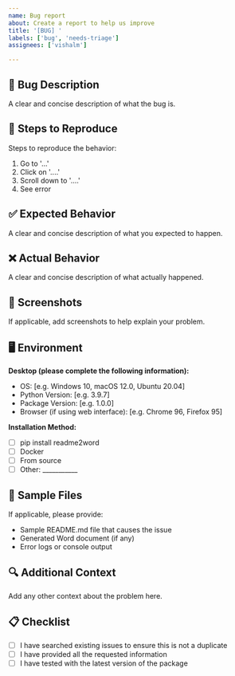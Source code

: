 ```yaml
---
name: Bug report
about: Create a report to help us improve
title: '[BUG] '
labels: ['bug', 'needs-triage']
assignees: ['vishalm']

---
```


## 🐛 Bug Description
A clear and concise description of what the bug is.

## 🔄 Steps to Reproduce
Steps to reproduce the behavior:
1. Go to '...'
2. Click on '....'
3. Scroll down to '....'
4. See error

## ✅ Expected Behavior
A clear and concise description of what you expected to happen.

## ❌ Actual Behavior
A clear and concise description of what actually happened.

## 📸 Screenshots
If applicable, add screenshots to help explain your problem.

## 🖥️ Environment
**Desktop (please complete the following information):**
- OS: [e.g. Windows 10, macOS 12.0, Ubuntu 20.04]
- Python Version: [e.g. 3.9.7]
- Package Version: [e.g. 1.0.0]
- Browser (if using web interface): [e.g. Chrome 96, Firefox 95]

**Installation Method:**
- [ ] pip install readme2word
- [ ] Docker
- [ ] From source
- [ ] Other: ___________

## 📄 Sample Files
If applicable, please provide:
- Sample README.md file that causes the issue
- Generated Word document (if any)
- Error logs or console output

## 🔍 Additional Context
Add any other context about the problem here.

## 📋 Checklist
- [ ] I have searched existing issues to ensure this is not a duplicate
- [ ] I have provided all the requested information
- [ ] I have tested with the latest version of the package 